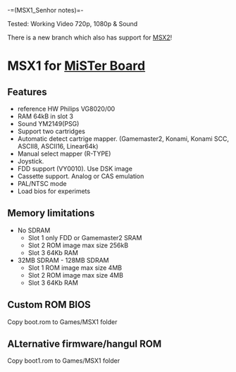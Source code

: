 -=(MSX1_Senhor notes)=-

Tested: Working Video 720p, 1080p & Sound

There is a new branch which also has support for [MSX2](https://github.com/turri21/MSX1_Senhor/tree/MSX2)!

# MSX1 for [MiSTer Board](https://github.com/MiSTer-devel/Main_MiSTer/wiki)

## Features
- reference HW Philips VG8020/00
- RAM 64kB in slot 3
- Sound YM2149(PSG)
- Support two cartridges
- Automatic detect cartrige mapper. (Gamemaster2, Konami, Konami SCC, ASCII8, ASCII16, Linear64k) 
- Manual select mapper (R-TYPE)
- Joystick.
- FDD support (VY0010). Use DSK image
- Cassette support. Analog or CAS emulation
- PAL/NTSC mode
- Load bios for experimets

## Memory limitations
- No SDRAM 
  - Slot 1 only FDD or Gamemaster2 SRAM
  - Slot 2 ROM image max size 256kB
  - Slot 3 64Kb RAM
- 32MB SDRAM - 128MB SDRAM
  - Slot 1 ROM image max size 4MB
  - Slot 2 ROM image max size 4MB
  - Slot 3 64Kb RAM
  
## Custom ROM BIOS
Copy boot.rom to Games/MSX1 folder

## ALternative firmware/hangul ROM
Copy boot1.rom to Games/MSX1 folder
